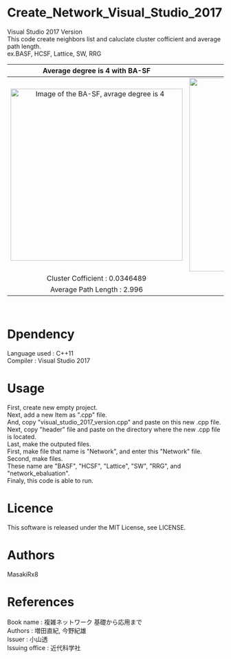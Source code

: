 # Create_Network_Visual_Studio_2017
Visual Studio 2017 Version<br>
This code create neighbors list and caluclate cluster cofficient and average path length.<br>
ex.BASF, HCSF, Lattice, SW, RRG<br>

|Average degree is 4 with BA-SF|Average degree is 4 with HC-SF|
|:--:|:--:|
|<img src="https://user-images.githubusercontent.com/44464443/47505163-8d358380-d8a8-11e8-95a4-876de10bbc43.png" width="400px" title="Image of the BA-SF, avrage degree is 4">|<img src="https://user-images.githubusercontent.com/44464443/47505306-e43b5880-d8a8-11e8-913d-39afa4eea84a.png" width="450px">|
|Cluster Cofficient : 0.0346489|Cluster Cofficient : 0.128388|<br>
|Average Path Length : 2.996|Average Path Length : 2.94242|
<br>

# Dpendency
Language used : C++11<br>
Compiler : Visual Studio 2017<br>
# Usage
First, create new empty project.<br>
Next, add a new Item as ".cpp" file.<br>
And, copy "visual_studio_2017_version.cpp" and paste on this new .cpp file.<br>
Next, copy "header" file and paste on the directory where the new .cpp file is located.<br>
Last, make the outputed files.<br>
First, make file that name is "Network", and enter this "Network" file.<br>
Second, make files. <br>
These name are "BASF", "HCSF", "Lattice", "SW", "RRG", and "network_ebaluation".<br>
Finaly, this code is able to run.<br>
# Licence
This software is released under the MIT License, see LICENSE.
# Authors
MasakiRx8
# References
Book name : 複雑ネットワーク 基礎から応用まで<br>
Authors : 増田直紀, 今野紀雄<br>
Issuer : 小山透<br>
Issuing office : 近代科学社
